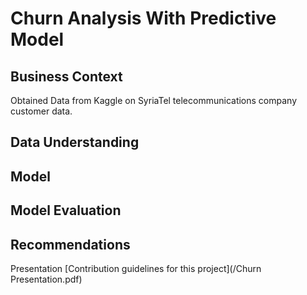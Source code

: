# Churn Analysis With Predictive Model

## Business Context

Obtained Data from Kaggle on SyriaTel telecommunications company customer data. 
## Data Understanding

## Model

## Model Evaluation

## Recommendations




Presentation [Contribution guidelines for this project](/Churn Presentation.pdf)

